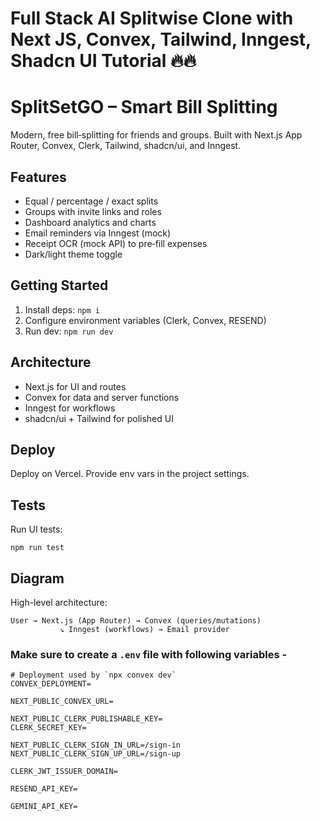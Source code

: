 # Full Stack AI Splitwise Clone with Next JS, Convex, Tailwind, Inngest, Shadcn UI Tutorial 🔥🔥



# SplitSetGO – Smart Bill Splitting

Modern, free bill‑splitting for friends and groups. Built with Next.js App Router, Convex, Clerk, Tailwind, shadcn/ui, and Inngest.

## Features
- Equal / percentage / exact splits
- Groups with invite links and roles
- Dashboard analytics and charts
- Email reminders via Inngest (mock)
- Receipt OCR (mock API) to pre‑fill expenses
- Dark/light theme toggle

## Getting Started
1. Install deps: `npm i`
2. Configure environment variables (Clerk, Convex, RESEND)
3. Run dev: `npm run dev`

## Architecture
- Next.js for UI and routes
- Convex for data and server functions
- Inngest for workflows
- shadcn/ui + Tailwind for polished UI

## Deploy
Deploy on Vercel. Provide env vars in the project settings.

## Tests
Run UI tests:
```
npm run test
```

## Diagram
High-level architecture:
```
User → Next.js (App Router) → Convex (queries/mutations)
           ↘ Inngest (workflows) → Email provider
```

### Make sure to create a `.env` file with following variables -

```
# Deployment used by `npx convex dev`
CONVEX_DEPLOYMENT=

NEXT_PUBLIC_CONVEX_URL=

NEXT_PUBLIC_CLERK_PUBLISHABLE_KEY=
CLERK_SECRET_KEY=

NEXT_PUBLIC_CLERK_SIGN_IN_URL=/sign-in
NEXT_PUBLIC_CLERK_SIGN_UP_URL=/sign-up

CLERK_JWT_ISSUER_DOMAIN=

RESEND_API_KEY=

GEMINI_API_KEY=
```
